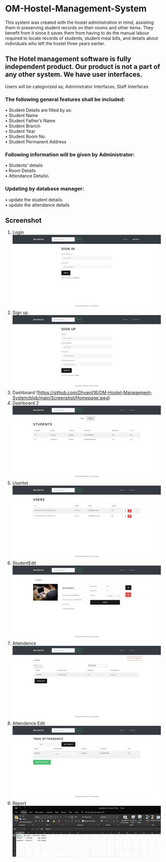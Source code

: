 # OM-Hostel-Management-System
This system was created with the hostel administration in mind, assisting them in preserving student records on their rooms and other items. They benefit from it since it saves them from having to do the manual labour required to locate records of students, student meal bills, and details about individuals who left the hostel three years earlier.

## The Hotel management software is fully independent product. Our product is not a part of any other system. We have user interfaces. 
Users will be categorized as; Administrator Interfaces, Staff Interfaces
### The following general features shall be included:
•	Student Details are filled by as:\
•	Student Name\
•	Student Father’s Name\
•	Student Branch\
•	Student Year\
•	Student Room No.\
•	Student Permanent Address
### Following information will be given by Administrator:
•	Students’ details\
•	Room Details\
•	Attendance Details\
### Updating by database manager:
•	update the student details.\
•	update the attendance details

## Screenshot
1. Login
  ![alt text](https://github.com/Dhvanil16/OM-Hostel-Management-System/blob/main/Screenshot/signin.jpeg)
2. Sign up
  ![alt text](https://github.com/Dhvanil16/OM-Hostel-Management-System/blob/main/Screenshot/signup.jpeg)
3. Dashboard
  ![https://github.com/Dhvanil16/OM-Hostel-Management-System/blob/main/Screenshot/Homepage.jpeg)
4. Dashboard 2
  ![alt text](https://github.com/Dhvanil16/OM-Hostel-Management-System/blob/main/Screenshot/homepage2.jpeg)
5. Userlist
  ![alt text](https://github.com/Dhvanil16/OM-Hostel-Management-System/blob/main/Screenshot/Userlist.jpeg)
6. StudentEdit
  ![alt text](https://github.com/Dhvanil16/OM-Hostel-Management-System/blob/main/Screenshot/StudentEdit.jpeg)
7. Attendence
  ![alt text](https://github.com/Dhvanil16/OM-Hostel-Management-System/blob/main/Screenshot/Attendence%20Report.jpeg)
8. Attendence Edit
  ![alt text](https://github.com/Dhvanil16/OM-Hostel-Management-System/blob/main/Screenshot/AttendenceEdit.jpeg)
9. Report
  ![alt text](https://github.com/Dhvanil16/OM-Hostel-Management-System/blob/main/Screenshot/Report.PNG)
